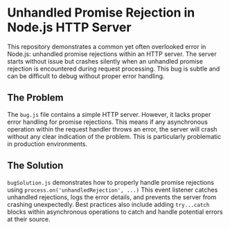 # Unhandled Promise Rejection in Node.js HTTP Server

This repository demonstrates a common yet often overlooked error in Node.js: unhandled promise rejections within an HTTP server.  The server starts without issue but crashes silently when an unhandled promise rejection is encountered during request processing.  This bug is subtle and can be difficult to debug without proper error handling.

## The Problem

The `bug.js` file contains a simple HTTP server.  However, it lacks proper error handling for promise rejections.  This means if any asynchronous operation within the request handler throws an error, the server will crash without any clear indication of the problem. This is particularly problematic in production environments.

## The Solution

`bugSolution.js` demonstrates how to properly handle promise rejections using `process.on('unhandledRejection', ...)` This event listener catches unhandled rejections, logs the error details, and prevents the server from crashing unexpectedly.  Best practices also include adding `try...catch` blocks within asynchronous operations to catch and handle potential errors at their source. 